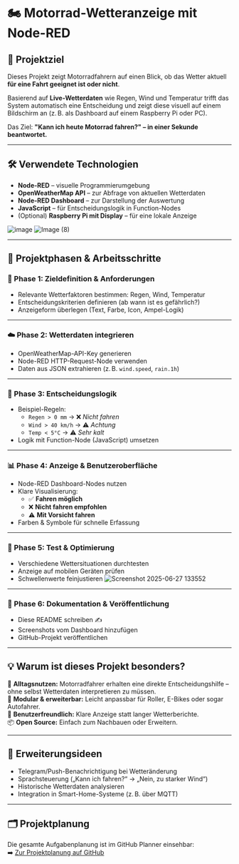 # 🏍️ Motorrad-Wetteranzeige mit Node-RED

## 🎯 Projektziel

Dieses Projekt zeigt Motorradfahrern auf einen Blick, ob das Wetter aktuell **für eine Fahrt geeignet ist oder nicht**. 

Basierend auf **Live-Wetterdaten** wie Regen, Wind und Temperatur trifft das System automatisch eine Entscheidung und zeigt diese visuell auf einem Bildschirm an (z. B. als Dashboard auf einem Raspberry Pi oder PC).  

Das Ziel: **"Kann ich heute Motorrad fahren?" – in einer Sekunde beantwortet.**

---

## 🛠️ Verwendete Technologien

- **Node-RED** – visuelle Programmierumgebung
- **OpenWeatherMap API** – zur Abfrage von aktuellen Wetterdaten
- **Node-RED Dashboard** – zur Darstellung der Auswertung
- **JavaScript** – für Entscheidungslogik in Function-Nodes
- (Optional) **Raspberry Pi mit Display** – für eine lokale Anzeige


![image](https://github.com/user-attachments/assets/8c087241-9acf-46b5-926a-0ece705d3f35)
![Image (8)](https://github.com/user-attachments/assets/5bf18283-7d6f-4fe1-896a-00db05111de7)

---

## 🧠 Projektphasen & Arbeitsschritte

### 📌 Phase 1: Zieldefinition & Anforderungen
- Relevante Wetterfaktoren bestimmen: Regen, Wind, Temperatur
- Entscheidungskriterien definieren (ab wann ist es gefährlich?)
- Anzeigeform überlegen (Text, Farbe, Icon, Ampel-Logik)

---

### ☁️ Phase 2: Wetterdaten integrieren
- OpenWeatherMap-API-Key generieren
- Node-RED HTTP-Request-Node verwenden
- Daten aus JSON extrahieren (z. B. `wind.speed`, `rain.1h`)

---

### 🧮 Phase 3: Entscheidungslogik
- Beispiel-Regeln:
  - `Regen > 0 mm` → ❌ *Nicht fahren*
  - `Wind > 40 km/h` → ⚠️ *Achtung*
  - `Temp < 5°C` → ⚠️ *Sehr kalt*
- Logik mit Function-Node (JavaScript) umsetzen

---

### 📊 Phase 4: Anzeige & Benutzeroberfläche
- Node-RED Dashboard-Nodes nutzen
- Klare Visualisierung:
  - ✅ **Fahren möglich**
  - ❌ **Nicht fahren empfohlen**
  - ⚠️ **Mit Vorsicht fahren**
- Farben & Symbole für schnelle Erfassung

---

### 🔁 Phase 5: Test & Optimierung
- Verschiedene Wettersituationen durchtesten
- Anzeige auf mobilen Geräten prüfen
- Schwellenwerte feinjustieren
![Screenshot 2025-06-27 133552](https://github.com/user-attachments/assets/ae7c498f-71ec-46fd-92a2-30ea48955c82)

---

### 📝 Phase 6: Dokumentation & Veröffentlichung
- Diese README schreiben ✍️
- Screenshots vom Dashboard hinzufügen
- GitHub-Projekt veröffentlichen

---

## 💡 Warum ist dieses Projekt besonders?

🚀 **Alltagsnutzen:** Motorradfahrer erhalten eine direkte Entscheidungshilfe – ohne selbst Wetterdaten interpretieren zu müssen.  
🧩 **Modular & erweiterbar:** Leicht anpassbar für Roller, E-Bikes oder sogar Autofahrer.  
🎨 **Benutzerfreundlich:** Klare Anzeige statt langer Wetterberichte.  
📦 **Open Source:** Einfach zum Nachbauen oder Erweitern.

---

## 🧪 Erweiterungsideen

- Telegram/Push-Benachrichtigung bei Wetteränderung
- Sprachsteuerung („Kann ich fahren?“ → „Nein, zu starker Wind“)
- Historische Wetterdaten analysieren
- Integration in Smart-Home-Systeme (z. B. über MQTT)

---

## 🗂 Projektplanung

Die gesamte Aufgabenplanung ist im GitHub Planner einsehbar:  
➡️ [Zur Projektplanung auf GitHub](https://github.com/users/ErnMa511/projects/1)

